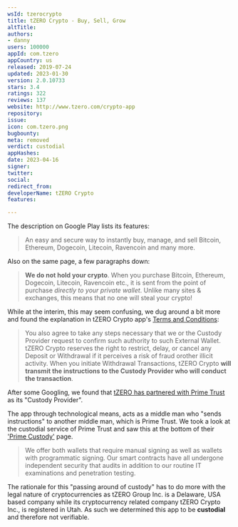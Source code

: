 ```yaml
---
wsId: tzerocrypto
title: tZERO Crypto - Buy, Sell, Grow
altTitle: 
authors:
- danny
users: 100000
appId: com.tzero
appCountry: us
released: 2019-07-24
updated: 2023-01-30
version: 2.0.10733
stars: 3.4
ratings: 322
reviews: 137
website: http://www.tzero.com/crypto-app
repository: 
issue: 
icon: com.tzero.png
bugbounty: 
meta: removed
verdict: custodial
appHashes: 
date: 2023-04-16
signer: 
twitter: 
social: 
redirect_from: 
developerName: tZERO Crypto
features: 

---
```


The description on Google Play lists its features:

> An easy and secure way to instantly buy, manage, and sell Bitcoin, Ethereum, Dogecoin, Litecoin, Ravencoin and many more.

Also on the same page, a few paragraphs down:

> **We do not hold your crypto**. When you purchase Bitcoin, Ethereum, Dogecoin, Litecoin, Ravencoin etc., it is sent from the point of purchase *directly to your private wallet*. Unlike many sites & exchanges, this means that no one will steal your crypto!

While at the interim, this may seem confusing, we dug around a bit more and found the explanation in tZERO Crypto app's [Terms and Conditions](https://www.tzero.com/crypto-app/terms-and-conditions.pdf):

> You  also  agree  to  take  any  steps  necessary  that  we  or  the  Custody  Provider request  to  confirm  such  authority  to  such  External  Wallet.  tZERO  Crypto  reserves  the  right  to restrict,  delay,  or  cancel  any  Deposit  or  Withdrawal  if  it  perceives  a  risk  of  fraud  orother  illicit activity. When  you  initiate  Withdrawal  Transactions,  tZERO  Crypto  **will  transmit  the  instructions  to  the Custody  Provider  who  will  conduct  the  transaction**.

After some Googling, we found that [tZERO has partnered with Prime Trust](https://www.coindesk.com/business/2021/01/28/prime-trust-tzero-partner-on-digital-asset-custody-trading/) as its "Custody Provider". 

The app through technological means, acts as a middle man who "sends instructions" to another middle man, which is Prime Trust. We took a look at the custodial service of Prime Trust and saw this at the bottom of their ['Prime Custody'](https://www.primetrust.com/prime-custody/) page. 

> We offer both wallets that require manual signing as well as wallets with programmatic signing. Our smart contracts have all undergone independent security that audits in addition to our routine IT examinations and penetration testing.

The rationale for this "passing around of custody" has to do more with the legal nature of cryptocurrencies as tZERO Group Inc. is a Delaware, USA based company while its cryptocurrency related company tZERO Crypto Inc., is registered in Utah. As such we determined this app to be **custodial** and therefore not verifiable.

